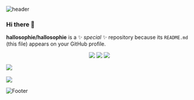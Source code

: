 ![header](https://capsule-render.vercel.app/api?type=waving&color=97DBAE&height=250&section=header&text=HelloWorld!%20&fontSize=40)

### Hi there 👋


**hallosophie/hallosophie** is a ✨ _special_ ✨ repository because its `README.md` (this file) appears on your GitHub profile.


<div align="center">
	<img src="https://img.shields.io/badge/Java-007396?style=flat&logo=Java&logoColor=white" />
	<img src="https://img.shields.io/badge/HTML5-E34F26?style=flat&logo=HTML5&logoColor=white" />
	<img src="https://img.shields.io/badge/CSS3-1572B6?style=flat&logo=CSS3&logoColor=white" />
</div>

<img src="https://github-readme-stats.vercel.app/api/top-langs/?username=hallosophie&layout=compact"><br><br>
<img src="https://github-readme-stats.vercel.app/api?username=hallosophie23&show_icons=true">

![Footer](https://capsule-render.vercel.app/api?type=waving&color=97DBAE&height=200&section=footer)
